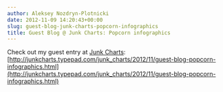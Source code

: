 ```yaml
---
author: Aleksey Nozdryn-Plotnicki
date: 2012-11-09 14:20:43+00:00
slug: guest-blog-junk-charts-popcorn-infographics
title: Guest Blog @ Junk Charts: Popcorn infographics
---
```


Check out my guest entry at [Junk Charts](http://junkcharts.typepad.com/junk_charts/): [http://junkcharts.typepad.com/junk_charts/2012/11/guest-blog-popcorn-infographics.html](http://junkcharts.typepad.com/junk_charts/2012/11/guest-blog-popcorn-infographics.html)
